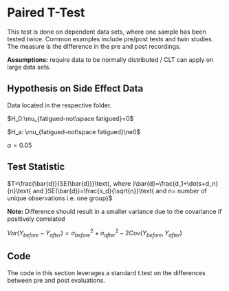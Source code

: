 # Paired T-Test
This test is done on dependent data sets, where one sample has been tested twice. Common examples include pre/post tests and twin studies. The measure is the difference in the pre and post recordings.

**Assumptions:** require data to be normally distributed / CLT can apply on large data sets.

## Hypothesis on Side Effect Data
Data located in the respective folder. 

$H_0:\mu_{fatigued-not\space fatigued}=0$

$H_a: \mu_{fatigued-not\space fatigued}\ne0$

$\alpha =0.05$

## Test Statistic
$T=\frac{\bar{d}}{SE(\bar{d})}\text{, where }\bar{d}=\frac{d_1+\dots+d_n}{n}\text{ and }SE(\bar{d})=\frac{s_d}{\sqrt{n}}\text{ and n= number of unique observations i.e. one group}$

**Note:** Difference should result in a smaller variance due to the covariance if positively correlated

$Var(Y_{before}-Y_{after})=\sigma_{before}^2+\sigma_{after}^2-2Cov(Y_{before},Y_{after})$

## Code
The code in this section leverages a standard t.test on the differences between pre and post evaluations.
